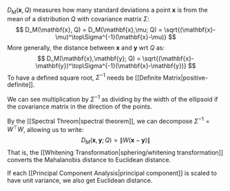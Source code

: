 $D_M(\mathbf{x}, Q)$ measures how many standard deviations a point $\mathbf{x}$ is from the mean of a distribution $Q$ with covariance matrix $\Sigma$:
$$
D_M(\mathbf{x}, Q) = D_M(\mathbf{x},\mu; Q) = \sqrt{(\mathbf{x}-\mu)^\top\Sigma^{-1}(\mathbf{x}-\mu)}
$$
More generally, the distance between $\mathbf{x}$ and $\mathbf{y}$ wrt $Q$ as:
$$
D_M(\mathbf{x},\mathbf{y}; Q) = \sqrt{(\mathbf{x}-\mathbf{y})^\top\Sigma^{-1}(\mathbf{x}-\mathbf{y})}
$$
To have a defined square root, $\Sigma^{-1}$ needs be [[Definite Matrix|positive-definite]].

We can see multiplication by $\Sigma^{-1}$ as dividing by the width of the ellipsoid if the covariance matrix in the direction of the points.

By the [[Spectral Threom|spectral theorem]], we can decompose $\Sigma^{-1}=W^\top W$, allowing us to write:
$$
D_M(\mathbf{x},\mathbf{y}; Q) = \|W(\mathbf{x}-\mathbf{y})\|
$$
That is, the [[Whitening Transformation|sphering/whitening transformation]] converts the Mahalanobis distance to Euclidean distance.

If each [[Principal Component Analysis|principal component]] is scaled to have unit variance, we also get Euclidean distance.
